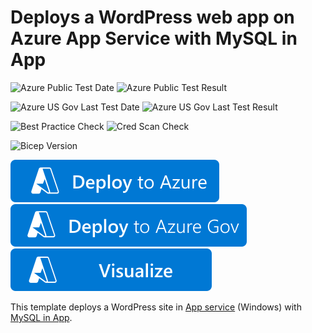 # Deploys a WordPress web app on Azure App Service with MySQL in App 

![Azure Public Test Date](https://azurequickstartsservice.blob.core.windows.net/badges/application-workloads/wordpress/wordpress-app-service-mysql-inapp/PublicLastTestDate.svg)
![Azure Public Test Result](https://azurequickstartsservice.blob.core.windows.net/badges/application-workloads/wordpress/wordpress-app-service-mysql-inapp/PublicDeployment.svg)

![Azure US Gov Last Test Date](https://azurequickstartsservice.blob.core.windows.net/badges/application-workloads/wordpress/wordpress-app-service-mysql-inapp/FairfaxLastTestDate.svg)
![Azure US Gov Last Test Result](https://azurequickstartsservice.blob.core.windows.net/badges/application-workloads/wordpress/wordpress-app-service-mysql-inapp/FairfaxDeployment.svg)

![Best Practice Check](https://azurequickstartsservice.blob.core.windows.net/badges/application-workloads/wordpress/wordpress-app-service-mysql-inapp/BestPracticeResult.svg)
![Cred Scan Check](https://azurequickstartsservice.blob.core.windows.net/badges/application-workloads/wordpress/wordpress-app-service-mysql-inapp/CredScanResult.svg)

![Bicep Version](https://azurequickstartsservice.blob.core.windows.net/badges/application-workloads/wordpress/wordpress-app-service-mysql-inapp/BicepVersion.svg)

[![Deploy To Azure](https://raw.githubusercontent.com/Azure/azure-quickstart-templates/master/1-CONTRIBUTION-GUIDE/images/deploytoazure.svg?sanitize=true)](https://portal.azure.com/#create/Microsoft.Template/uri/https%3A%2F%2Fraw.githubusercontent.com%2FAzure%2Fazure-quickstart-templates%2Fmaster%2Fapplication-workloads%2Fwordpress%2Fwordpress-app-service-mysql-inapp%2Fazuredeploy.json)
[![Deploy To Azure US Gov](https://raw.githubusercontent.com/Azure/azure-quickstart-templates/master/1-CONTRIBUTION-GUIDE/images/deploytoazuregov.svg?sanitize=true)](https://portal.azure.us/#create/Microsoft.Template/uri/https%3A%2F%2Fraw.githubusercontent.com%2FAzure%2Fazure-quickstart-templates%2Fmaster%2Fapplication-workloads%2Fwordpress%2Fwordpress-app-service-mysql-inapp%2Fazuredeploy.json)
[![Visualize](https://raw.githubusercontent.com/Azure/azure-quickstart-templates/master/1-CONTRIBUTION-GUIDE/images/visualizebutton.svg?sanitize=true)](http://armviz.io/#/?load=https%3A%2F%2Fraw.githubusercontent.com%2FAzure%2Fazure-quickstart-templates%2Fmaster%2Fapplication-workloads%2Fwordpress%2Fwordpress-app-service-mysql-inapp%2Fazuredeploy.json)

This template deploys a WordPress site in [App service](https://docs.microsoft.com/azure/app-service/) (Windows) with [MySQL in App](https://blogs.msdn.microsoft.com/appserviceteam/2017/03/06/announcing-general-availability-for-mysql-in-app/).
